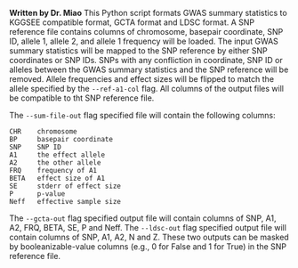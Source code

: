 **Written by Dr. Miao**
This Python script formats GWAS summary statistics to KGGSEE compatible format, GCTA format and
LDSC format. A SNP reference file contains columns of chromosome, basepair coordinate, SNP ID,
allele 1, allele 2, and allele 1 frequency will be loaded. The input GWAS summary statistics will
be mapped to the SNP reference by either SNP coordinates or SNP IDs. SNPs with any confliction in
coordinate, SNP ID or alleles between the GWAS summary statistics and the SNP reference will be
removed. Allele frequencies and effect sizes will be flipped to match the allele specified by the
`--ref-a1-col` flag. All columns of the output files will be compatible to tht SNP reference file.

The `--sum-file-out` flag specified file will contain the following columns:
```
CHR    chromosome
BP     basepair coordinate
SNP    SNP ID
A1     the effect allele
A2     the other allele
FRQ    frequency of A1
BETA   effect size of A1
SE     stderr of effect size
P      p-value
Neff   effective sample size
```

The `--gcta-out` flag specified output file will contain columns of SNP, A1, A2, FRQ, BETA, SE, P and
Neff. The `--ldsc-out` flag specified output file will contain columns of SNP, A1, A2, N and Z. These
two outputs can be masked by booleanizable-value columns (e.g., 0 for False and 1 for True) in the
SNP reference file.